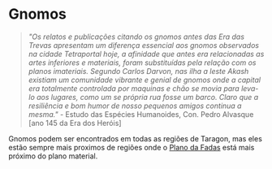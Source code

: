 # Gnomos
> *"Os relatos e publicações citando os gnomos antes das Era das Trevas apresentam um diferença essencial aos gnomos observados na cidade Tetraportal hoje, a afinidade que antes era relacionadas as artes inferiores e materiais, foram substituídas pela relação com os planos imateriais. Segundo Carlos Darvon, nas ilha a leste Akash existiam um comunidade vibrante e genial de gnomos onde a capital era totalmente controlada por maquinas e chão se movia para leva-lo aos lugares, como um se própria rua fosse um barco. Claro que a resiliência e bom humor de nosso pequenos amigos continua a mesma."* - Estudo das Espécies Humanoides, Con. Pedro Alvasque [ano 145 da Era dos Heróis]

Gnomos podem ser encontrados em todas as regiões de Taragon, mas eles estão sempre mais proximos de regiões onde o [Plano da Fadas]() está mais próximo do plano material.